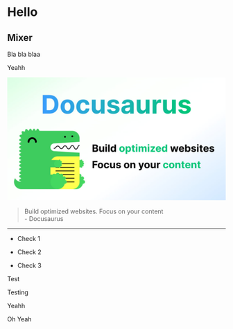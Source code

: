 # Hello

## Mixer

Bla bla blaa

Yeahh

![](/img/docusaurus-social-card.jpg)

> Build optimized websites. Focus on your content\
> \- Docusaurus

***

- Check 1

- Check 2

- Check 3

Test

Testing

Yeahh





Oh Yeah
